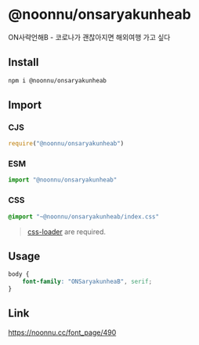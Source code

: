 # @noonnu/onsaryakunheab
ON사략언해B - 코로나가 괜찮아지면 해외여행 가고 싶다

## Install
```sh
npm i @noonnu/onsaryakunheab
```
## Import
### CJS
```js
require("@noonnu/onsaryakunheab")
```
### ESM
```js
import "@noonnu/onsaryakunheab"
```
### CSS 
```css
@import "~@noonnu/onsaryakunheab/index.css"
```
> [css-loader](https://github.com/webpack-contrib/css-loader) are required.

## Usage
```css
body {
    font-family: "ONSaryakunheaB", serif;
}
```

## Link
https://noonnu.cc/font_page/490